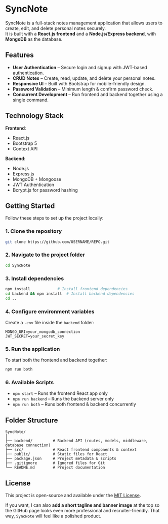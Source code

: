 # SyncNote

SyncNote is a full-stack notes management application that allows users to create, edit, and delete personal notes securely.  
It is built with a **React.js frontend** and a **Node.js/Express backend**, with **MongoDB** as the database.

## Features

- **User Authentication** – Secure login and signup with JWT-based authentication.
- **CRUD Notes** – Create, read, update, and delete your personal notes.
- **Responsive UI** – Built with Bootstrap for mobile-friendly design.
- **Password Validation** – Minimum length & confirm password check.
- **Concurrent Development** – Run frontend and backend together using a single command.

## Technology Stack

**Frontend**:
- React.js
- Bootstrap 5
- Context API

**Backend**:
- Node.js
- Express.js
- MongoDB + Mongoose
- JWT Authentication
- Bcrypt.js for password hashing

## Getting Started

Follow these steps to set up the project locally:

### 1. Clone the repository
```bash
git clone https://github.com/USERNAME/REPO.git
````

### 2. Navigate to the project folder

```bash
cd SyncNote
```

### 3. Install dependencies

```bash
npm install            # Install frontend dependencies
cd backend && npm install  # Install backend dependencies
cd ..
```

### 4. Configure environment variables

Create a `.env` file inside the `backend` folder:

```env
MONGO_URI=your_mongodb_connection
JWT_SECRET=your_secret_key
```

### 5. Run the application

To start both the frontend and backend together:

```bash
npm run both
```

### 6. Available Scripts

* `npm start` – Runs the frontend React app only
* `npm run backend` – Runs the backend server only
* `npm run both` – Runs both frontend & backend concurrently

## Folder Structure

```
SyncNote/
│
├── backend/         # Backend API (routes, models, middleware, database connection)
├── src/             # React frontend components & context
├── public/          # Static files for React
├── package.json     # Project metadata & scripts
├── .gitignore       # Ignored files for Git
└── README.md        # Project documentation
```

## License

This project is open-source and available under the [MIT License](LICENSE).

If you want, I can also **add a short tagline and banner image** at the top so the GitHub page looks even more professional and recruiter-friendly. That way, `SyncNote` will feel like a polished product.
```
